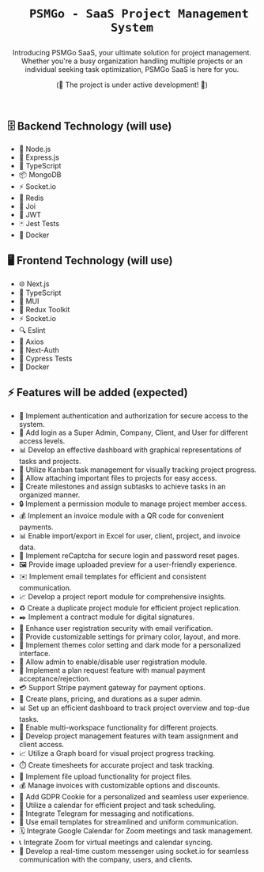 
<h1 align="center">

      PSMGo - SaaS Project Management System
</h1>
<p align="center">
Introducing PSMGo SaaS, your ultimate solution for project management. Whether you're a busy organization handling multiple projects or an individual seeking task optimization, PSMGo SaaS is here for you. 

 <p align="center">
       (🚧  The project is under active development! 🔨)
 </p>
<br>

## 🗄️ Backend Technology (will use)
- 🔧 Node.js
- 🚀 Express.js
- 📜 TypeScript
- 📦 MongoDB
- ⚡ Socket.io
- 🔄 Redis
- 🔑 Joi
- 🔐 JWT
- 🃏 Jest Tests
- 🐳 Docker

## 🖥️ Frontend Technology (will use)
- 🌐 Next.js
- 📜 TypeScript
- 🎨 MUI
- 🔁 Redux Toolkit
- ⚡ Socket.io
- 🔍 Eslint
- 📡 Axios
- 🔐 Next-Auth
- 🌲 Cypress Tests
- 🐳 Docker

## ⚡️ Features will be added (expected)
- 🔑 Implement authentication and authorization for secure access to the system.
- 👑 Add login as a Super Admin, Company, Client, and User for different access levels.
- 📊 Develop an effective dashboard with graphical representations of tasks and projects.
- 📌 Utilize Kanban task management for visually tracking project progress.
- 📎 Allow attaching important files to projects for easy access.
- 🎯 Create milestones and assign subtasks to achieve tasks in an organized manner.
- 🔒 Implement a permission module to manage project member access.
- 💰 Implement an invoice module with a QR code for convenient payments.
- 📊 Enable import/export in Excel for user, client, project, and invoice data.
- 🔐 Implement reCaptcha for secure login and password reset pages.
- 🖼️ Provide image uploaded preview for a user-friendly experience.
- ✉️ Implement email templates for efficient and consistent communication.
- 📈 Develop a project report module for comprehensive insights.
- ♻️ Create a duplicate project module for efficient project replication.
- ✒️ Implement a contract module for digital signatures.
- 📧 Enhance user registration security with email verification.
- 🎨 Provide customizable settings for primary color, layout, and more.
- 🎨 Implement themes color setting and dark mode for a personalized interface.
- 🚫 Allow admin to enable/disable user registration module.
- 💼 Implement a plan request feature with manual payment acceptance/rejection.
- 💳 Support Stripe payment gateway for payment options.
- 🤝 Create plans, pricing, and durations as a super admin.
- 📊 Set up an efficient dashboard to track project overview and top-due tasks.
- 🏢 Enable multi-workspace functionality for different projects.
- 📝 Develop project management features with team assignment and client access.
- 📈 Utilize a Graph board for visual project progress tracking.
- ⏱️ Create timesheets for accurate project and task tracking.
- 📂 Implement file upload functionality for project files.
- 💰 Manage invoices with customizable options and discounts.
- 🍪 Add GDPR Cookie for a personalized and seamless user experience.
- 📅 Utilize a calendar for efficient project and task scheduling.
- 📣 Integrate Telegram for messaging and notifications.
- 📧 Use email templates for streamlined and uniform communication.
- 🗓️ Integrate Google Calendar for Zoom meetings and task management.
- 📞 Integrate Zoom for virtual meetings and calendar syncing.
- 💬 Develop a real-time custom messenger using socket.io for seamless communication with the company, users, and clients.
